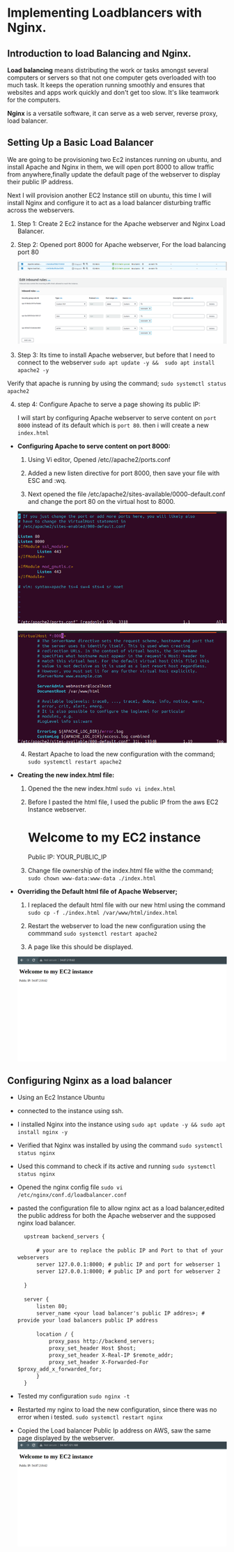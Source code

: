 # Implementing Loadblancers with Nginx.

 ## Introduction to load Balancing and Nginx.

 **Load balancing** means distributing the work or tasks amongst several computers or servers so that not one computer gets overloaded with too much task. It keeps the operation running smoothly and ensures that websites and apps work quickly and don't get too slow. It's like teamwork for the computers.

 **Nginx** is a versatile software, it can serve as a web server, reverse proxy, load balancer.


 ## Setting Up a Basic Load Balancer

 We are going to be provisioning two Ec2 instances running on ubuntu, and install Apache and Nginx in them, we will open port 8000 to allow traffic from anywhere,finally update the default page of the webserver  to display their public IP address. 

 Next I will provision another EC2 Instance still on ubuntu, this time I will install Nginx and configure it to act as a load balancer disturbing traffic across the webservers. 

1. Step 1: Create 2 Ec2 instance for the Apache webserver and Nginx Load Balancer.

2. Step 2: Opened port 8000 for Apache webserver, For the load balancing port 80 
   
   ![Alt text](<Images/Apache Web server and Load balancer.png>)

   ![Alt text](<Images/Edit port 8000.png>)

3. Step 3: Its time to install Apache webserver, but before that I need to connect to the webserver 
   `sudo apt update -y &&  sudo apt install apache2 -y`

  Verify that apache is running by using the command;
  `sudo systemctl status apache2`

4. step 4: Configure Apache to serve a page showing its public IP:

   I will start by configuring Apache webserver to serve content on `port 8000` instead of its default which is `port 80`.
   then i will create a new `index.html`

- **Configuring Apache to serve content on port 8000:**
   
   1. Using Vi editor, Opened /etc//apache2/ports.conf

   2. Added a new listen directive for port 8000, then save your file with ESC and :wq.

   3. Next opened the file /etc/apache2/sites-available/0000-default.conf and change the port 80 on the virtual host to 8000.

   ![Alt text](<Images/Apache webser  port 8000 conf1.png>)

   ![Alt text](<Images/Apache webserver  virtual host port 8000 .png>)

   4. Restart Apache to load the new configuration with the command;
     `sudo systemctl restart apache2`

- **Creating the new index.html file:**

   1. Opened the the new index.html
   `sudo vi index.html`

   2. Before I pasted the html file, I used the public IP from the aws EC2 Instance webserver.
           <!DOCTYPE html>
        <html>
        <head>
            <title>My EC2 Instance</title>
        </head>
        <body>
            <h1>Welcome to my EC2 instance</h1>
            <p>Public IP: YOUR_PUBLIC_IP</p>
        </body>
        </html>

  3. Change file ownership of the index.html file withe the command;
     `sudo chown www-data:www-data ./index.html`

- **Overriding the Default html file of Apache Webserver;**

  1. I replaced the default html file with our new html using the command
     `sudo cp -f ./index.html /var/www/html/index.html`

  2. Restart the webserver to load the new configuration using the commmand
     `sudo systemctl restart apache2`

  3. A page like this should be displayed.

   ![Alt text](<Images/Apache webserver corrected.png>)


## Configuring Nginx as a load balancer

- Using an Ec2 Instance Ubuntu

- connected to the instance using ssh.

- I installed Nginx into the instance using 
  `sudo apt update -y && sudo apt install nginx -y`

- Verified that Nginx was installed by using the command
  `sudo systemctl status nginx`

- Used this command to check if its active and running
  `sudo systemctl status nginx`

- Opened the nginx config file
  `sudo vi /etc/nginx/conf.d/loadbalancer.conf`

- pasted the configuration file to allow nginx act as a load balancer,edited the public address for both the Apache webserver and the supposed nginx load balancer.

          
        upstream backend_servers {

            # your are to replace the public IP and Port to that of your webservers
            server 127.0.0.1:8000; # public IP and port for webserser 1
            server 127.0.0.1:8000; # public IP and port for webserver 2

        }

        server {
            listen 80;
            server_name <your load balancer's public IP addres>; # provide your load balancers public IP address

            location / {
                proxy_pass http://backend_servers;
                proxy_set_header Host $host;
                proxy_set_header X-Real-IP $remote_addr;
                proxy_set_header X-Forwarded-For $proxy_add_x_forwarded_for;
            }
        }
    

- Tested my configuration 
  `sudo nginx -t`

- Restarted my nginx to load the new configuration, since there was no error when i tested.
  `sudo systemctl restart nginx`

- Copied the Load balancer Public Ip address on AWS, saw the same page displayed by the webserver.
 ![Alt text](<Images/Loadbalancer image corrected.png>)
  

  







